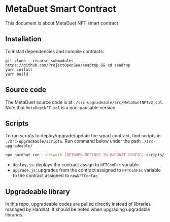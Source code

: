 # MetaDuet Smart Contract
This document is about MetaDuet NFT smart contract

## Installation
To install dependencies and compile contracts:
```
git clone --recurse-submodules https://github.com/ProjectOpenSea/seadrop && cd seadrop
yarn install
yarn build
```

## Source code
The MetaDuet source code is at `./src-upgradeable/src/MetaDuetNFTv2.sol`. Note that `MetaDuetNFT.sol` is a non-pausable version.

## Scripts
To run scripts to deploy/upgrade/update the smart contract, find scripts in `./src-upgradeable/scripts`. Run command below under the path `./src-upgradeable/`

```bash
npx hardhat run --network [NETWORK-DEFINED-IN-HARDHAT.CONFIG] scripts/[SCRIPT-NAME].js
```

* `deploy.js`: deploys the contract assign to `NFTConFac` variable.
* `upgrade.js`: upgrades from the contract assigned to `NFTConFac` variable to the contract assigned to `newNFTConFac`.

## Upgradeable library
In this repo, upgradeable codes are pulled directly instead of libraries managed by Hardhat. It should be noted when upgrading upgradable libraries.
